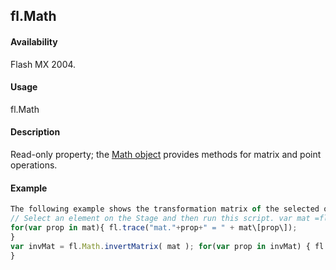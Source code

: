 ## fl.Math

#### Availability

Flash MX 2004.

#### Usage

fl.Math

#### Description

Read-only property; the [Math object](#!AdobeDocs/developers-animatesdk-docs/test/Math_object/Math_summary.md) provides methods for matrix and point operations.

#### Example

```javascript
The following example shows the transformation matrix of the selected object and its inverse:
// Select an element on the Stage and then run this script. var mat =fl.getDocumentDOM().selection\[0\].matrix;
for(var prop in mat){ fl.trace("mat."+prop+" = " + mat\[prop\]);
}
var invMat = fl.Math.invertMatrix( mat ); for(var prop in invMat) { fl.trace("invMat."+prop+" = " + invMat\[prop\]);
}

```